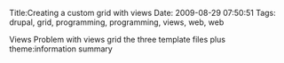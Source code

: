 Title:Creating a custom grid with views
Date: 2009-08-29 07:50:51
Tags: drupal, grid, programming, programming, views, web, web

Views Problem with views grid the three template files plus theme:information
summary

